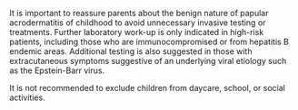 It is important to reassure parents about the benign nature of papular acrodermatitis of childhood to avoid unnecessary invasive testing or treatments. Further laboratory work-up is only indicated in high-risk patients, including those who are immunocompromised or from hepatitis B endemic areas. Additional testing is also suggested in those with extracutaneous symptoms suggestive of an underlying viral etiology such as the Epstein-Barr virus.

It is not recommended to exclude children from daycare, school, or social activities.